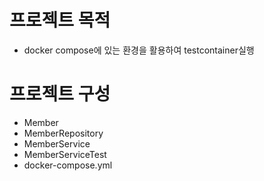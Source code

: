 # 프로젝트 목적
- docker compose에 있는 환경을 활용하여
testcontainer실행

# 프로젝트 구성
- Member
- MemberRepository
- MemberService
- MemberServiceTest
- docker-compose.yml

